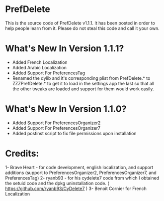 PrefDelete
==========
This is the source code of PrefDelete v1.1.1. It has been posted in order to help people learn from it. Please do not steal this code and call it your own.

What's New In Version 1.1.1?
==========
- Added French Localization
- Added Arabic Localization
- Added Support For PreferencesTag
- Renamed the dylib and it's corresponding plist from PrefDelete.* to ZZZPrefDelete.* to get it to load in the settings app the last so that all the other tweaks are loaded and support for them would work easily.

What's New In Version 1.1.0?
==========
- Added Support For PreferencesOrganizer2
- Added Support For PreferencesOrganizer7
- Added postinst script to fix file permissions upon installation

Credits:
==========
1- Brave Heart - for code development, english localization, and support additions (support to PreferencesOrganizer2, PreferencesOrganizer7, and PreferencesTag)
2- ryanb93 - for his cydelete7 code from which I obtained the setuid code and the dpkg uninstallation code. ( https://github.com/ryanb93/CyDelete7 )
3- Benoit Cornier for French Localization